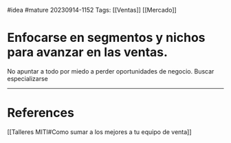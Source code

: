 #idea #mature 
20230914-1152
Tags:  [[Ventas]] [[Mercado]]

# Enfocarse en segmentos y nichos para avanzar en las ventas.

No apuntar a todo por miedo a perder oportunidades de negocio. Buscar especializarse

---
# References

[[Talleres MITI#Como sumar a los mejores a tu equipo de venta]]